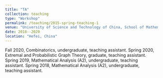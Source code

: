 ```yaml
---
title: "TA"
collection: teaching
type: "Workshop"
permalink: /teaching/2015-spring-teaching-1
venue: "University of Science and Technology of China, School of Mathematical Sciences"
date: 2018--2020
location: "Hefei, China"
---
```


Fall 2020, Combinatorics, undergraduate, teaching assistant.
Spring 2020, Extremal and Probabilistic Graph Theory, graduate, teaching assistant.
Spring 2019, Mathematical Analysis (A2), undergraduate, teaching assistant.
Spring 2018, Mathematical Analysis (A2), undergraduate, teaching assistant.

 
